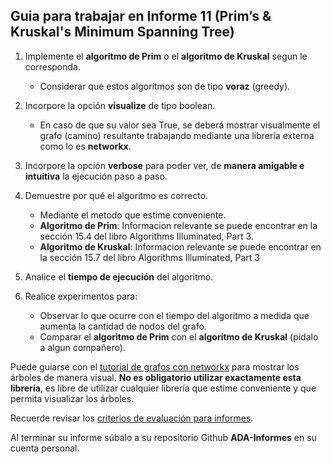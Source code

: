 ## Guia para trabajar en Informe 11 (Prim’s & Kruskal's Minimum Spanning Tree)

1. Implemente el **algoritmo de Prim** o el **algoritmo de Kruskal** segun le corresponda.
    - Considerar que estos algoritmos son de tipo **voraz** (greedy).

2. 	Incorpore la opción **visualize** de tipo boolean.
	- En caso de que su valor sea True, se deberá mostrar visualmente el grafo (camino) resultante trabajando mediante una libreria externa como lo es **networkx**.

3. Incorpore la opción **verbose** para poder ver, de **manera amigable e intuitiva** la ejecución paso a paso.

4. Demuestre por qué el algoritmo es correcto.
    - Mediante el metodo que estime conveniente.
    - **Algoritmo de Prim**: Informacion relevante se puede encontrar en la sección 15.4 del libro Algorithms Illuminated, Part 3.
    - **Algoritmo de Kruskal**: Informacion relevante se puede encontrar en la sección 15.7 del libro Algorithms Illuminated, Part 3

5. Analice el **tiempo de ejecución** del algoritmo.

6. Realice experimentos para:
    - Observar lo que ocurre con el tiempo del algoritmo a medida que aumenta la cantidad de nodos del grafo.
    - Comparar el **algoritmo de Prim** con el **algoritmo de Kruskal** (pidalo a algun compañero).

Puede guiarse con el [tutorial de grafos con networkx](https://github.com/rilianx/ADA/blob/main/Guías%20para%20Informes/mini-tutoriales/Grafos_con_networkx.ipynb) para mostrar los árboles de manera visual. **No es obligatorio utilizar exactamente esta librería**, es libre de utilizar cualquier librería que estime conveniente y que permita visualizar los árboles.  

Recuerde revisar los [criterios de evaluación para informes](https://github.com/rilianx/ADA/blob/main/Gu%C3%ADas%20para%20Informes/CriteriosEvaluacion.md).

Al terminar su informe súbalo a su repositorio Github **ADA-Informes** en su cuenta personal.